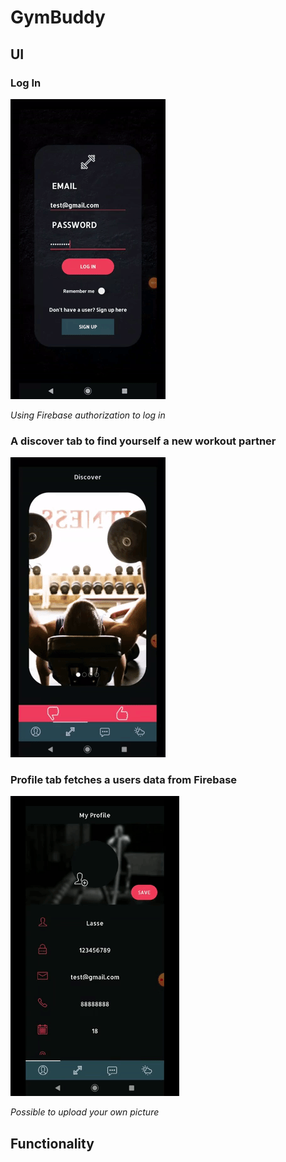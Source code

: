 # **GymBuddy**

## UI

### Log In

![](login.gif)

*Using Firebase authorization to log in*

### A discover tab to find yourself a new workout partner

![](carousel.gif)

### Profile tab fetches a users data from Firebase

![](profile.gif)

*Possible to upload your own picture*

## Functionality

